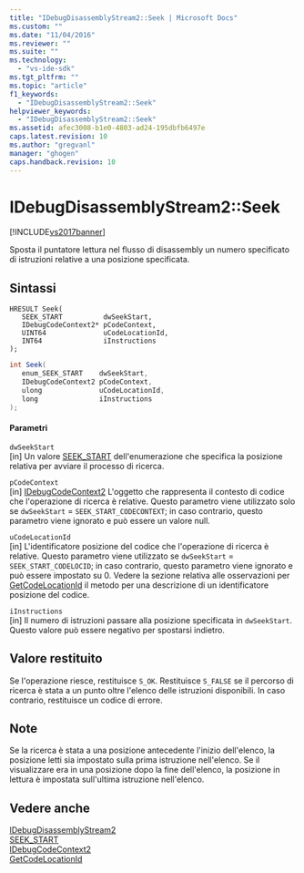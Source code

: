 ```yaml
---
title: "IDebugDisassemblyStream2::Seek | Microsoft Docs"
ms.custom: ""
ms.date: "11/04/2016"
ms.reviewer: ""
ms.suite: ""
ms.technology: 
  - "vs-ide-sdk"
ms.tgt_pltfrm: ""
ms.topic: "article"
f1_keywords: 
  - "IDebugDisassemblyStream2::Seek"
helpviewer_keywords: 
  - "IDebugDisassemblyStream2::Seek"
ms.assetid: afec3008-b1e0-4803-ad24-195dbfb6497e
caps.latest.revision: 10
ms.author: "gregvanl"
manager: "ghogen"
caps.handback.revision: 10
---
```

# IDebugDisassemblyStream2::Seek
[!INCLUDE[vs2017banner](../../../code-quality/includes/vs2017banner.md)]

Sposta il puntatore lettura nel flusso di disassembly un numero specificato di istruzioni relative a una posizione specificata.  
  
## Sintassi  
  
```cpp#  
HRESULT Seek(   
   SEEK_START          dwSeekStart,  
   IDebugCodeContext2* pCodeContext,  
   UINT64              uCodeLocationId,  
   INT64               iInstructions  
);  
```  
  
```c#  
int Seek(   
   enum_SEEK_START    dwSeekStart,  
   IDebugCodeContext2 pCodeContext,  
   ulong              uCodeLocationId,  
   long               iInstructions  
);  
```  
  
#### Parametri  
 `dwSeekStart`  
 \[in\]  Un valore [SEEK\_START](../../../extensibility/debugger/reference/seek-start.md) dell'enumerazione che specifica la posizione relativa per avviare il processo di ricerca.  
  
 `pCodeContext`  
 \[in\]  [IDebugCodeContext2](../../../extensibility/debugger/reference/idebugcodecontext2.md) L'oggetto che rappresenta il contesto di codice che l'operazione di ricerca è relative.  Questo parametro viene utilizzato solo se `dwSeekStart` \= `SEEK_START_CODECONTEXT`; in caso contrario, questo parametro viene ignorato e può essere un valore null.  
  
 `uCodeLocationId`  
 \[in\]  L'identificatore posizione del codice che l'operazione di ricerca è relative.  Questo parametro viene utilizzato se `dwSeekStart` \= `SEEK_START_CODELOCID`; in caso contrario, questo parametro viene ignorato e può essere impostato su 0.  Vedere la sezione relativa alle osservazioni per [GetCodeLocationId](../Topic/IDebugDisassemblyStream2::GetCodeLocationId.md) il metodo per una descrizione di un identificatore posizione del codice.  
  
 `iInstructions`  
 \[in\]  Il numero di istruzioni passare alla posizione specificata in `dwSeekStart`.  Questo valore può essere negativo per spostarsi indietro.  
  
## Valore restituito  
 Se l'operazione riesce, restituisce `S_OK`.  Restituisce `S_FALSE` se il percorso di ricerca è stata a un punto oltre l'elenco delle istruzioni disponibili.  In caso contrario, restituisce un codice di errore.  
  
## Note  
 Se la ricerca è stata a una posizione antecedente l'inizio dell'elenco, la posizione letti sia impostato sulla prima istruzione nell'elenco.  Se il visualizzare era in una posizione dopo la fine dell'elenco, la posizione in lettura è impostata sull'ultima istruzione nell'elenco.  
  
## Vedere anche  
 [IDebugDisassemblyStream2](../../../extensibility/debugger/reference/idebugdisassemblystream2.md)   
 [SEEK\_START](../../../extensibility/debugger/reference/seek-start.md)   
 [IDebugCodeContext2](../../../extensibility/debugger/reference/idebugcodecontext2.md)   
 [GetCodeLocationId](../Topic/IDebugDisassemblyStream2::GetCodeLocationId.md)